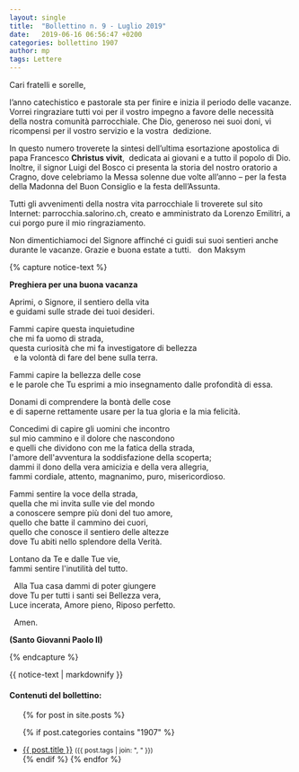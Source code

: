 ```yaml
---
layout: single
title:  "Bollettino n. 9 - Luglio 2019"
date:   2019-06-16 06:56:47 +0200
categories: bollettino 1907
author: mp
tags: Lettere
---
```


Cari fratelli e sorelle,

l’anno catechistico e pastorale sta per finire e inizia il periodo delle vacanze. Vorrei ringraziare tutti voi per il vostro impegno a favore delle necessità della nostra comunità parrocchiale. Che Dio, generoso nei suoi doni, vi ricompensi per il vostro servizio e la vostra  dedizione. 

In questo numero troverete la sintesi dell’ultima esortazione apostolica di papa Francesco **Christus vivit**,  dedicata ai giovani e a tutto il popolo di Dio. Inoltre, il signor Luigi del Bosco ci presenta la storia del nostro oratorio a Cragno, dove celebriamo la Messa solenne due volte all’anno – per la festa della Madonna del Buon Consiglio e la festa dell’Assunta. 

Tutti gli avvenimenti della nostra vita parrocchiale li troverete sul sito Internet: parrocchia.salorino.ch, creato e amministrato da Lorenzo Emilitri, a cui porgo pure il mio ringraziamento. 


Non dimentichiamoci del Signore affinché ci guidi sui suoi sentieri anche durante le vacanze. Grazie e buona estate a tutti. 
 
don Maksym 




{% capture notice-text %}

**Preghiera per una buona vacanza**


Aprimi, o Signore, il sentiero della vita <br>
e guidami sulle strade dei tuoi desideri.
  

Fammi capire questa inquietudine <br>
che mi fa uomo di strada,  <br>
questa curiosità che mi fa investigatore di bellezza<br>  
e la volontà di fare del bene sulla terra.  


Fammi capire la bellezza delle cose  <br>
e le parole che Tu esprimi a mio insegnamento dalle profondità di essa.  


Donami di comprendere la bontà delle cose  <br>
e di saperne rettamente usare per la tua gloria e la mia felicità.  


Concedimi di capire gli uomini che incontro <br>
sul mio cammino e il dolore che nascondono <br>
e quelli che dividono con me la fatica della strada,  <br>
l'amore dell'avventura la soddisfazione della scoperta; <br>
dammi il dono della vera amicizia e della vera allegria, <br>
fammi cordiale, attento, magnanimo, puro, misericordioso.


Fammi sentire la voce della strada, <br>
quella che mi invita sulle vie del mondo  <br>
a conoscere sempre più doni del tuo amore,  <br>
quello che batte il cammino dei cuori,  <br>
quello che conosce il sentiero delle altezze <br>
dove Tu abiti nello splendore della Verità.  


Lontano da Te e dalle Tue vie,  <br>
fammi sentire l'inutilità del tutto.

 
Alla Tua casa dammi di poter giungere <br>
dove Tu per tutti i santi sei Bellezza vera, <br>
Luce incerata, Amore pieno, Riposo perfetto.

 
Amen.  

__(Santo Giovanni Paolo II)__


{% endcapture %}

<div class="notice--primary">
  {{ notice-text | markdownify }}
</div>






<div class="notice--info">
<h4>Contenuti del bollettino:</h4>
<ul>
{% for post in site.posts %}

  {% if post.categories contains "1907" %}
  <li>
    <a href="{{ post.url }}">{{ post.title }}</a>
    <small>({{ post.tags | join: ", " }})</small>
  </li>
  {% endif %}
{% endfor %}
</ul>
</div>

